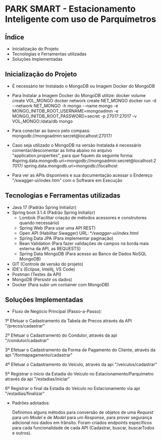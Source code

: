 # PARK SMART - Estacionamento Inteligente com uso de Parquímetros

## Índice

- <a>Inicialização do Projeto</a>
- <a>Tecnologias e Ferramentas utilizadas</a>
- <a>Soluções Implementadas</a>

## Inicialização do Projeto

- É necessário ter Instalado o MongoDB ou Imagem Docker do MongoDB

- Para Instalar a Imagem Docker do MongoDB utilize:
  docker volume create VOL_MONGO
  docker network create NET_MONGO
  docker run -d --network NET_MONGO -h mongo --name mongo -e MONGO_INITDB_ROOT_USERNAME=mongoadmin -e MONGO_INITDB_ROOT_PASSWORD=secret -p 27017:27017 -v VOL_MONGO:/data/db mongo

- Para conectar ao banco pelo compass:
  mongodb://mongoadmin:secret@localhost:27017/

- Caso seja utilizado o MongoDB na versão Instalada é necessário comentar/descomentar as linha abaixo no arquivo "application.properties", para que fiquem da seguinte forma:
  #spring.data.mongodb.uri=mongodb://mongoadmin:secret@localhost:27017/
   spring.data.mongodb.uri=mongodb://localhost
  
- Para ver as APIs disponíveis e sua documentação acessar o Endereço "/swagger-ui/index.htm" com o Software em Execução

## Tecnologias e Ferramentas utilizadas

* Java 17 (Padrão Spring Initializr)
* Spring boot 3.1.4 (Padrão Spring Initializr)
    * Lombok (Facilitar criação de métodos acessores e construtores quando necessário)
    * Spring Web (Para usar uma API REST)
    * Open API (Habilitar Swagger) URL: **/swagger-ui/index.html*
    * Spring Data JPA (Para implementar paginação)
    * Bean Validation (Para fazer validações de campos na borda mais externa da API, as REQUESTS)
    * Spring Data MongoDB (Para acesso ao Banco de Dados NoSQL MongoDB)
* GIT (Controle de versão do projeto)
* IDE's (Eclipse, Intellij, VS Code)
* Postman (Testes da API)
* MongoDB (Persistir os dados)
* Docker (Para subir um container com MongoDB)

## Soluções Implementadas

- Fluxo de Negócio Principal (Passo-a-Passo):

1º Efetuar o Cadastramento da Tabela de Precos através da API "/precos/cadastrar"

2º Efetuar o Cadastramento do Condutor, através da api "/condutor/cadastrar"

3º Efetuar o Cadastramento da Forma de Pagamento do Cliente, através da api "/formapagamento/cadastrar"

4º Efetuar o Cadastramento do Veículo, através da api "/veiculos/cadastrar"

5º Registrar o início da Estadia do Veículo no Estacionamento/Parquímetro através da api "/estadias/iniciar"

6º Registrar o final da Estadia do Veículo no Estacionamento via api "/estadias/finalizar" 

- Padrões adotados:

  Definimos alguns métodos para conversão de objetos de uma *Request* para um *Model* e de *Model* para um *Response*, para prover segurança adicional nos dados em trânsito.
  Foram criados endpoints especificos para cada funcionalidade de cada API (Cadastrar, buscar, buscarTodos e outros).
